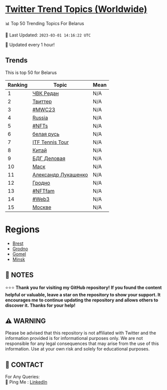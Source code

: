 [Twitter Trend Topics (Worldwide)](https://github.com/ErcinDedeoglu/Twitter-Trend-Topics)
==========


📊 Top 50 Trending Topics For Belarus

📆 Last Updated: `2023-03-01 14:16:22 UTC`

🔧 Updated every 1 hour!


## Trends

This is top 50 for Belarus

| Ranking | Topic | Mean |
| ------- | ------------ | ------------ |
| 1 | [ЧВК Редан](http://twitter.com/search?q=%d0%a7%d0%92%d0%9a+%d0%a0%d0%b5%d0%b4%d0%b0%d0%bd) | N/A |
| 2 | [Твиттер](http://twitter.com/search?q=%d0%a2%d0%b2%d0%b8%d1%82%d1%82%d0%b5%d1%80) | N/A |
| 3 | [#MWC23](http://twitter.com/search?q=%23MWC23) | N/A |
| 4 | [Russia](http://twitter.com/search?q=Russia) | N/A |
| 5 | [#NFTs](http://twitter.com/search?q=%23NFTs) | N/A |
| 6 | [белая русь](http://twitter.com/search?q=%d0%b1%d0%b5%d0%bb%d0%b0%d1%8f+%d1%80%d1%83%d1%81%d1%8c) | N/A |
| 7 | [ITF Tennis Tour](http://twitter.com/search?q=ITF+Tennis+Tour) | N/A |
| 8 | [Китай](http://twitter.com/search?q=%d0%9a%d0%b8%d1%82%d0%b0%d0%b9) | N/A |
| 9 | [БДГ Деловая](http://twitter.com/search?q=%d0%91%d0%94%d0%93+%d0%94%d0%b5%d0%bb%d0%be%d0%b2%d0%b0%d1%8f) | N/A |
| 10 | [Маск](http://twitter.com/search?q=%d0%9c%d0%b0%d1%81%d0%ba) | N/A |
| 11 | [Александр Лукашенко](http://twitter.com/search?q=%d0%90%d0%bb%d0%b5%d0%ba%d1%81%d0%b0%d0%bd%d0%b4%d1%80+%d0%9b%d1%83%d0%ba%d0%b0%d1%88%d0%b5%d0%bd%d0%ba%d0%be) | N/A |
| 12 | [Гродно](http://twitter.com/search?q=%d0%93%d1%80%d0%be%d0%b4%d0%bd%d0%be) | N/A |
| 13 | [#NFTfam](http://twitter.com/search?q=%23NFTfam) | N/A |
| 14 | [#Web3](http://twitter.com/search?q=%23Web3) | N/A |
| 15 | [Москве](http://twitter.com/search?q=%d0%9c%d0%be%d1%81%d0%ba%d0%b2%d0%b5) | N/A |



# Regions

* [Brest](</Belarus/Brest.md>)
* [Grodno](</Belarus/Grodno.md>)
* [Gomel](</Belarus/Gomel.md>)
* [Minsk](</Belarus/Minsk.md>)



## 📝 NOTES

⭐⭐⭐ **Thank you for visiting my GitHub repository! If you found the content helpful or valuable, leave a star on the repository to show your support. It encourages me to continue updating the repository and allows others to discover it. Thanks for your help!**


## ⚠️ WARNING

Please be advised that this repository is not affiliated with Twitter and the information provided is for informational purposes only. We are not responsible for any legal consequences that may arise from the use of this information. Use at your own risk and solely for educational purposes.


## 📨 CONTACT

 For Any Queries:  
            🏓 Ping Me : [LinkedIn](https://www.linkedin.com/in/ercindedeoglu/)

